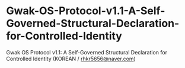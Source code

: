 # Gwak-OS-Protocol-v1.1-A-Self-Governed-Structural-Declaration-for-Controlled-Identity
Gwak OS Protocol v1.1: A Self-Governed Structural Declaration for Controlled Identity (KOREAN / rhkr5656@naver.com)
